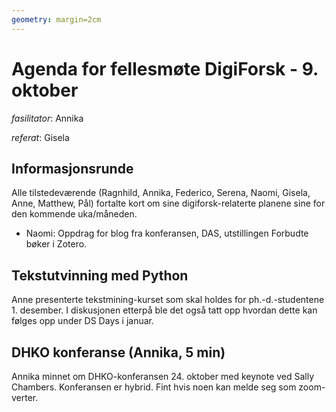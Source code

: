 ```yaml
---
geometry: margin=2cm
---
```


# Agenda for fellesmøte DigiForsk - 9. oktober

*fasilitator*: Annika

*referat*: Gisela

## Informasjonsrunde

Alle tilstedeværende (Ragnhild, Annika, Federico, Serena, Naomi, Gisela, Anne, Matthew, Pål) fortalte kort om sine digiforsk-relaterte planene sine for den kommende uka/måneden.
- Naomi: Oppdrag for blog fra konferansen, DAS, utstillingen Forbudte bøker i Zotero.

## Tekstutvinning med Python

Anne presenterte tekstmining-kurset som skal holdes for ph.-d.-studentene 1. desember.  I diskusjonen etterpå ble det også tatt opp hvordan dette kan følges opp under DS Days i januar.

## DHKO konferanse (Annika, 5 min)

Annika minnet om DHKO-konferansen 24. oktober med keynote ved Sally Chambers.  Konferansen er hybrid. Fint hvis noen kan melde seg som zoom-verter.


